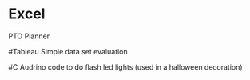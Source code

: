 # Excel
PTO Planner

#Tableau
Simple data set evaluation

#C
Audrino code to do flash led lights (used in a halloween decoration)

